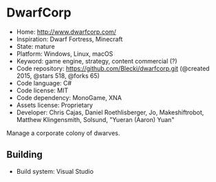 # DwarfCorp

- Home: http://www.dwarfcorp.com/
- Inspiration: Dwarf Fortress, Minecraft
- State: mature
- Platform: Windows, Linux, macOS
- Keyword: game engine, strategy, content commercial (?)
- Code repository: https://github.com/Blecki/dwarfcorp.git (@created 2015, @stars 518, @forks 65)
- Code language: C#
- Code license: MIT
- Code dependency: MonoGame, XNA
- Assets license: Proprietary
- Developer: Chris Cajas, Daniel Roethlisberger, Jo, Makeshiftrobot, Matthew Klingensmith, Solsund, "Yueran (Aaron) Yuan"

Manage a corporate colony of dwarves.

## Building

- Build system: Visual Studio
